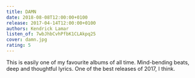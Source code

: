 ```yaml
---
title: DAMN
date: 2018-08-08T12:00:00+0100
release: 2017-04-14T12:00:00+0100
authors: Kendrick Lamar
listen_of: 7wbJhbCvhPfbK1CLAkpq25
cover: damn.jpg
rating: 5
---
```


This is easily one of my favourite albums of all time. Mind-bending beats, deep and thoughtful lyrics. One of the best releases of 2017, I think.
